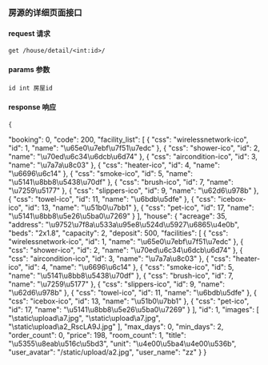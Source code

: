 
### 房源的详细页面接口


#### request 请求

    get /house/detail/<int:id>/


#### params 参数

    id int 房屋id


#### response 响应

    {
  "booking": 0,
  "code": 200,
  "facility_list": [
    {
      "css": "wirelessnetwork-ico",
      "id": 1,
      "name": "\u65e0\u7ebf\u7f51\u7edc"
    },
    {
      "css": "shower-ico",
      "id": 2,
      "name": "\u70ed\u6c34\u6dcb\u6d74"
    },
    {
      "css": "aircondition-ico",
      "id": 3,
      "name": "\u7a7a\u8c03"
    },
    {
      "css": "heater-ico",
      "id": 4,
      "name": "\u6696\u6c14"
    },
    {
      "css": "smoke-ico",
      "id": 5,
      "name": "\u5141\u8bb8\u5438\u70df"
    },
    {
      "css": "brush-ico",
      "id": 7,
      "name": "\u7259\u5177"
    },
    {
      "css": "slippers-ico",
      "id": 9,
      "name": "\u62d6\u978b"
    },
    {
      "css": "towel-ico",
      "id": 11,
      "name": "\u6bdb\u5dfe"
    },
    {
      "css": "icebox-ico",
      "id": 13,
      "name": "\u51b0\u7bb1"
    },
    {
      "css": "pet-ico",
      "id": 17,
      "name": "\u5141\u8bb8\u5e26\u5ba0\u7269"
    }
  ],
  "house": {
    "acreage": 35,
    "address": "\u9752\u7f8a\u533a\u95e8\u524d\u5927\u6865\u4e0b",
    "beds": "2x1.8",
    "capacity": 2,
    "deposit": 500,
    "facilities": [
      {
        "css": "wirelessnetwork-ico",
        "id": 1,
        "name": "\u65e0\u7ebf\u7f51\u7edc"
      },
      {
        "css": "shower-ico",
        "id": 2,
        "name": "\u70ed\u6c34\u6dcb\u6d74"
      },
      {
        "css": "aircondition-ico",
        "id": 3,
        "name": "\u7a7a\u8c03"
      },
      {
        "css": "heater-ico",
        "id": 4,
        "name": "\u6696\u6c14"
      },
      {
        "css": "smoke-ico",
        "id": 5,
        "name": "\u5141\u8bb8\u5438\u70df"
      },
      {
        "css": "brush-ico",
        "id": 7,
        "name": "\u7259\u5177"
      },
      {
        "css": "slippers-ico",
        "id": 9,
        "name": "\u62d6\u978b"
      },
      {
        "css": "towel-ico",
        "id": 11,
        "name": "\u6bdb\u5dfe"
      },
      {
        "css": "icebox-ico",
        "id": 13,
        "name": "\u51b0\u7bb1"
      },
      {
        "css": "pet-ico",
        "id": 17,
        "name": "\u5141\u8bb8\u5e26\u5ba0\u7269"
      }
    ],
    "id": 1,
    "images": [
      "\\static\\upload\\a7.jpg",
      "\\static\\upload\\a7.jpg",
      "\\static\\upload\\a2_RscLA9J.jpg"
    ],
    "max_days": 0,
    "min_days": 2,
    "order_count": 0,
    "price": 198,
    "room_count": 1,
    "title": "\u5355\u8eab\u516c\u5bd3",
    "unit": "\u4e00\u5ba4\u4e00\u536b",
    "user_avatar": "/static/upload/a2.jpg",
    "user_name": "zz"
  }
}
